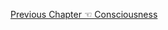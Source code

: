 <p id="nav"><a href="consciousness.html">Previous Chapter ☜ Consciousness</a></p>

</section>

[^1]: §166.
[^2]: Ibid.
[^3]: Hyppolite, *Genesis and Structure*, p. 143.
[^4]: §163.
[^5]: This is most famously the strategy of Alexandre Kojève, *Introduction To The Reading Of Hegel*.
[^6]: I take this summary of McDowell's reading from Robert B. Pippin, *Hegel on Self-Consciousness: Desire and Death in the Phenomenology of Spirit* (Princeton, NJ: Princeton University Press, 2010), pp. 12-14.
[^7]: §167.
[^8]: §174.
[^9]: §109.
[^10]: J. N. Findlay, 'Analysis of the Text', in G. W. F. Hegel, *Phenomenology of Spirit*, translated by A. V. Miller (Oxford: Oxford University Press, 1977), p. 518.
[^11]: §169.
[^12]: Ibid.
[^13]: §175.
[^14]: Thomas Hobbes, *Leviathan* (I. XI), edited by J. C. A. Gaskin. (Oxford: Oxford University Press, 1996), p. 66.
[^15]: Hobbes, *Leviathan* (I. VI), p. 41.
[^16]: §175.
[^17]: Ibid.
[^18]: §177.
[^19]: Ibid. Emphasis added.
[^20]: §178. Emphasis added.
[^21]: Hyppolite, *Genesis and Structure*, pp. 121.
[^22]: §179.
[^23]: §181.
[^24]: §182.
[^25]: Ibid.
[^26]: §185.
[^27]: §187.
[^28]: §§186-7.
[^29]: G. W. F. Hegel, *Elements of the Philosophy of Right*, translated by H. B. Nesbit. (Cambridge: Cambridge University Press, 2003), p. 78.
[^30]: Frantz Fanon, *Black Skin, White Masks*, translated by C. L. Markmann. (London: Pluto Press, 2008), p. 170. Emphasis added.
[^31]: Thomas Hobbes, *On the Citizen*, translated by R. Tuck and M. Silverthorne. (Cambridge: Cambridge University Press, 1998), p. 27. Translation altered.
[^32]: §188.
[^33]: Aristotle, *Politics*, translated by B. Jowett, in *The Basic Works of Aristotle*, edited by R. McKeon. (New York: Random House, 2001), 1254a (pp. 1131-2).
[^34]: Kalkavage, *The Logic of Desire*, p. 119.
[^35]: §190.
[^36]: Harris, *Hegel's Ladder*, p. 359. Emphasis added.
[^37]: §190.
[^38]: Harris, *Hegel's Ladder*, p. 359.
[^39]: §191.
[^40]: Ibid.
[^41]: §193.
[^42]: §195.
[^43]: Ibid.
[^44]: Ibid.
[^45]: Prov. 9:10 KJV.
[^46]: §194.
[^47]: Martin Heidegger, 'What is Metaphysics?', in *Basic Writings*, edited by D. F. Krell. (London: Routledge, 2008), p. 51.
[^48]: §194.
[^49]: Kalkavage, *The Logic of Desire*, p. 123.
[^50]: Hyppolite, *Genesis and Structure*, p. 174.
[^51]: §19.
[^52]: Wendy Brown, *States of Injury: Power and Freedom in Late Modernity*.  (Princeton, NJ: Princeton University Press, 1995), p. 7.
<!-- Stoicism, skepticism, and unhappy consciousness: -->
[^53]: Spinoza, *Ethics* (Id7), translated by S. Shirley. (Indianapolis, IN: Hackett, 1992), p. 31.
[^54]: Kalkavage, *The Logic of Desire*, p. 128.
[^55]: Harris, *Hegel's Ladder*, p. 382.
[^56]: §197.
[^57]: Ibid.
[^58]: Ibid.
[^59]: Ibid.
[^60]: §199.
[^61]: §200.
[^62]: See Gilbert Ryle, *The Concept of Mind* (London: Routledge, 2009), chapter 1: 'Descartes' Myth'.
[^63]: §200.
[^64]: Ibid.
[^65]: §202.
[^66]: §201.
[^67]: Harris, *Hegel's Ladder*, p. 388.
[^68]: Sextus Empiricus, *Outlines of Pyrrhonism*, translated by R. G. Bury. (Cambridge, MA: Harvard University Press), p. 7.
[^69]: Robert Solomon, *In the Spirit of Hegel*. (Oxford: Oxford University Press, 1985), p. 462.
[^70]: G. W. F. Hegel, *Lectures on the History of Philosophy 1825-6*, Volume II: *Greek Philosophy*. (Oxford: Oxford University Press, 2006), p. 308.
[^71]: G. W. F. Hegel, 'On the Relationship of Skepticism to Philosophy', translated by H. S. Harris, in *Between Kant and Hegel: Texts in the Development of Post-Kantian Idealism*, edited by Harris and G. Di Giovanni. (Indianapolis, IN: Hackett, 2000), p. 333.
[^72]: Kalkavage, *The Logic of Desire*, p. 132.
[^73]: §202.
[^74]: Ibid.
[^75]: Kalkavage, *The Logic of Desire*, p. 133.
[^76]: §202.
[^77]: Kalkavage, *The Logic of Desire*, pp. 133-4.
[^78]: §204.
[^79]: §205.
[^80]: Ibid.
[^81]: Ibid.
[^82]: Ibid.
[^83]: §206.
[^84]: Robert Stern, *The Routledge Guidebook to Hegel's Phenomenology of Spirit*. (London: Routledge, 2013), p. 107.
[^85]: §212.
[^86]: §216.
[^87]: Judith Butler, *The Psychic Life of Power: Theories in Subjection*. (Stanford, CA: Stanford University Press, 1997), p. 42.
[^88]: Ibid, p. 45.
[^89]: Ibid, p. 46.
[^90]: Jean Wahl, 'Commentary on a Passage from Hegel's *Phenomenology of Spirit*', in *Transcendence and the Concrete*, edited by A. D. Schrift and I. A. Moore (New York: Fordham University Press, 2017), p. 59.
[^91]: Ibid.
[^92]: §217.
[^93]: Jean Wahl, 'Commentary', pp. 63-4.
[^94]: Augustine, *Confessions*, translated by R. S. Pine-Coffin. (London: Penguin, 2002), pp. 133-7. It is also relevant that Augustine, just like the *Phenomenology*'s unhappy subject, started out as a skeptic. Augustine studied Cicero while he was a student in Carthage.
[^95]: Blaise Pascal, *Pensées, and Other Writings*, translated by H. Levi. (Oxford: Oxford University Press, 1999), p. 36.
[^96]: Ibid, p. 9
[^97]: John Heckman, 'Introduction' in Hyppolite, *Genesis and Structure*, p.  xxvii.
[^98]: Harris, *Hegel's Ladder*, p. 412.
[^99]: §217.
[^100]: Ingmar Bergman, *The Seventh Seal* (1957).
[^101]: Harris, *Hegel's Ladder*, p. 413.
[^102]: §217.
[^103]: Ibid.
[^104]: §218.
[^105]: Ibid.
[^106]: §219.
[^107]: §220.
[^108]: Ibid.
[^109]: §221.
[^110]: §222.

